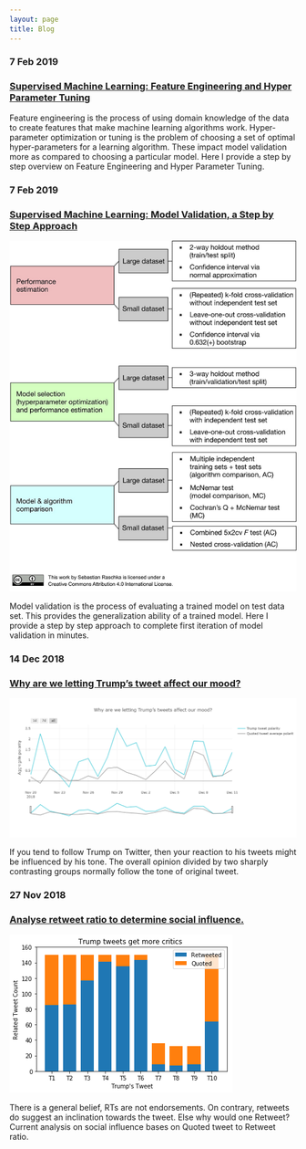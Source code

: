 ```yaml
---
layout: page
title: Blog
---
```


### 7 Feb 2019
### [Supervised Machine Learning: Feature Engineering and Hyper Parameter Tuning](https://towardsdatascience.com/supervised-machine-learning-feature-engineering-and-hyper-parameter-tuning-a3da583dd7b9)

Feature engineering is the process of using domain knowledge of the data to create features that make machine learning algorithms work. Hyper-parameter optimization or tuning is the problem of choosing a set of optimal hyper-parameters for a learning algorithm. These impact model validation more as compared to choosing a particular model. Here I provide a step by step overview on Feature Engineering and Hyper Parameter Tuning.


### 7 Feb 2019
### [Supervised Machine Learning: Model Validation, a Step by Step Approach](https://towardsdatascience.com/supervised-machine-learning-model-validation-a-step-by-step-approach-771109ae0253)
![](/img/blog/blog_3_img_1.png)

Model validation is the process of evaluating a trained model on test data set. This provides the generalization ability of a trained model. Here I provide a step by step approach to complete first iteration of model validation in minutes.


### 14 Dec 2018
### [Why are we letting Trump’s tweet affect our mood?](https://towardsdatascience.com/why-are-we-letting-trumps-tweet-affect-our-mood-7f9baafae3a7)
![](/img/blog/blog_2_img_2.png)

If you tend to follow Trump on Twitter, then your reaction to his tweets might be influenced by his tone. The overall opinion divided by two sharply contrasting groups normally follow the tone of original tweet.


### 27 Nov 2018
### [Analyse retweet ratio to determine social influence.](https://towardsdatascience.com/analyse-retweet-ratio-to-determine-social-influence-d83bda0559d)
![](/img/blog/blog_1_img_1.png)

There is a general belief, RTs are not endorsements. On contrary, retweets do suggest an inclination towards the tweet. Else why would one Retweet? Current analysis on social influence bases on Quoted tweet to Retweet ratio.

